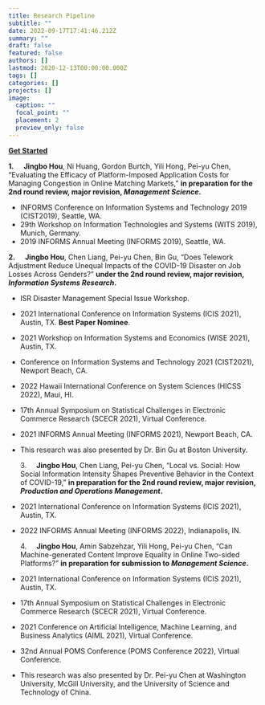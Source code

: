 ```yaml
---
title: Research Pipeline
subtitle: ""
date: 2022-09-17T17:41:46.212Z
summary: ""
draft: false
featured: false
authors: []
lastmod: 2020-12-13T00:00:00.000Z
tags: []
categories: []
projects: []
image:
  caption: ""
  focal_point: ""
  placement: 2
  preview_only: false
---
```

**[Get Started](https://jingbohou.netlify.app/post/getting-started/)**



**1.**     **Jingbo Hou**, Ni Huang, Gordon Burtch, Yili Hong, Pei-yu Chen, “Evaluating the Efficacy of Platform-Imposed Application Costs for Managing Congestion in Online Matching Markets,” **in preparation for the 2nd round review, major revision, *Management Science*.**

* INFORMS Conference on Information Systems and Technology 2019 (CIST2019), Seattle, WA.
* 29th Workshop on Information Technologies and Systems (WITS 2019), Munich, Germany.
* 2019 INFORMS Annual Meeting (INFORMS 2019), Seattle, WA.

**2.**     **Jingbo Hou**, Chen Liang, Pei-yu Chen, Bin Gu, “Does Telework Adjustment Reduce Unequal Impacts of the COVID-19 Disaster on Job Losses Across Genders?” **under the 2nd round review, major revision, *Information Systems Research*.**

* ISR Disaster Management Special Issue Workshop.
* 2021 International Conference on Information Systems (ICIS 2021), Austin, TX. **Best Paper Nominee**.
* 2021 Workshop on Information Systems and Economics (WISE 2021), Austin, TX.
* Conference on Information Systems and Technology 2021 (CIST2021), Newport Beach, CA.
* 2022 Hawaii International Conference on System Sciences (HICSS 2022), Maui, HI.
* 17th Annual Symposium on Statistical Challenges in Electronic Commerce Research (SCECR 2021), Virtual Conference.
* 2021 INFORMS Annual Meeting (INFORMS 2021), Newport Beach, CA.
* This research was also presented by Dr. Bin Gu at Boston University.

  3.     **Jingbo Hou**, Chen Liang, Pei-yu Chen, “Local vs. Social: How Social Information Intensity Shapes Preventive Behavior in the Context of COVID-19,” **in preparation for the 2nd round review, major revision, *Production and Operations Management*.**
* 2021 International Conference on Information Systems (ICIS 2021), Austin, TX.
* 2022 INFORMS Annual Meeting (INFORMS 2022), Indianapolis, IN.

  4.     **Jingbo Hou**, Amin Sabzehzar, Yili Hong, Pei-yu Chen, “Can Machine-generated Content Improve Equality in Online Two-sided Platforms?” **in preparation for submission to *Management Science*.**
* 2021 International Conference on Information Systems (ICIS 2021), Austin, TX.
* 17th Annual Symposium on Statistical Challenges in Electronic Commerce Research (SCECR 2021), Virtual Conference.
* 2021 Conference on Artificial Intelligence, Machine Learning, and Business Analytics (AIML 2021), Virtual Conference.
* 32nd Annual POMS Conference (POMS Conference 2022), Virtual Conference.
* This research was also presented by Dr. Pei-yu Chen at Washington University, McGill University, and the University of Science and Technology of China.